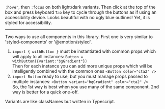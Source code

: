 `:hover`, then `:focus` on both light/dark variants. Then click at the top of the box and press keyboard `Tab` key to cycle through the buttons as if using an accessibility device. Looks beautiful with no ugly blue outlines! Yet, it is styled for accessibility.

---

Two ways to use all components in this library. First one is very similar to 'styled-components' or '@emotion/styled'.

1. `import { withButton }` must be instantiated with common props which will apply to all instances: `Button = withButton({variant:"bgGradient"})`  
   Then for each instance you can add more unique props which will be intelligently combined with the common ones `<Button color="cta2" />`
2. `import Button` ready to use, but you must manage props passed to multiple instances: `<Button variant="bgGradient" color="cta2" />`  
   So, the 1st way is best when you use many of the same component. 2nd way is better for a quick one-off.

Variants are like classNames but written in Typescript.

